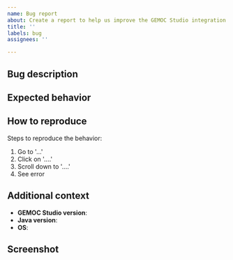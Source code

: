 ```yaml
---
name: Bug report
about: Create a report to help us improve the GEMOC Studio integration (if you know that the issue is relative to a given component, consider opening the issue on one of the other GEMOC github repositories)
title: ''
labels: bug
assignees: ''

---
```


## Bug description

<!-- A clear and concise description of what the bug is. -->


## Expected behavior

<!-- A clear and concise description of what you were expecting to happen. -->


## How to reproduce

Steps to reproduce the behavior:
1. Go to '...'
2. Click on '....'
3. Scroll down to '....'
4. See error

## Additional context

<!-- Please fill in the following fields: -->

- **GEMOC Studio version**: 
- **Java version**: 
- **OS**: 

## Screenshot

<!-- If applicable -->


